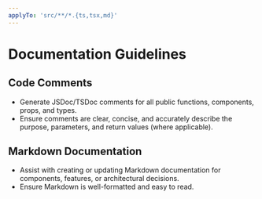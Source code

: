 ```yaml
---
applyTo: 'src/**/*.{ts,tsx,md}'
---
```


# Documentation Guidelines

## Code Comments

-   Generate JSDoc/TSDoc comments for all public functions, components, props, and types.
-   Ensure comments are clear, concise, and accurately describe the purpose, parameters, and return values (where applicable).

## Markdown Documentation

-   Assist with creating or updating Markdown documentation for components, features, or architectural decisions.
-   Ensure Markdown is well-formatted and easy to read.
